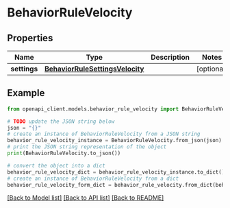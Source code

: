 # BehaviorRuleVelocity


## Properties

Name | Type | Description | Notes
------------ | ------------- | ------------- | -------------
**settings** | [**BehaviorRuleSettingsVelocity**](BehaviorRuleSettingsVelocity.md) |  | [optional] 

## Example

```python
from openapi_client.models.behavior_rule_velocity import BehaviorRuleVelocity

# TODO update the JSON string below
json = "{}"
# create an instance of BehaviorRuleVelocity from a JSON string
behavior_rule_velocity_instance = BehaviorRuleVelocity.from_json(json)
# print the JSON string representation of the object
print(BehaviorRuleVelocity.to_json())

# convert the object into a dict
behavior_rule_velocity_dict = behavior_rule_velocity_instance.to_dict()
# create an instance of BehaviorRuleVelocity from a dict
behavior_rule_velocity_form_dict = behavior_rule_velocity.from_dict(behavior_rule_velocity_dict)
```
[[Back to Model list]](../README.md#documentation-for-models) [[Back to API list]](../README.md#documentation-for-api-endpoints) [[Back to README]](../README.md)


